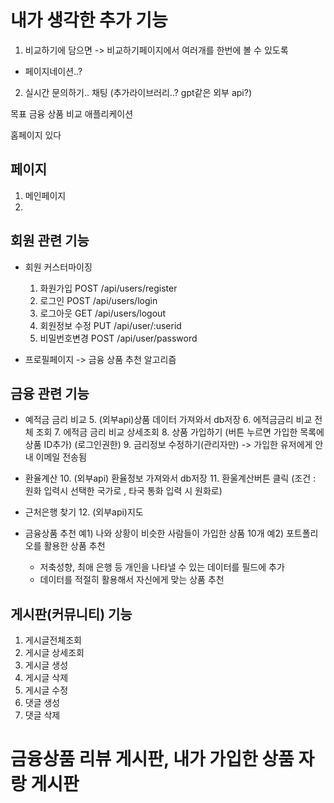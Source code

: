 # 내가 생각한 추가 기능
1. 비교하기에 담으면 -> 비교하기페이지에서 여러개를 한번에 볼 수 있도록
- 페이지네이션..?
2. 실시간 문의하기.. 채팅 (추가라이브러리..? gpt같은 외부 api?)


목표 금융 상품 비교 애플리케이션

홈페이지 있다

## 페이지
1. 메인페이지
2. 

## 회원 관련 기능
- 회원 커스터마이징
    1. 화원가입
	POST /api/users/register
    2. 로그인
	POST /api/users/login
    3. 로그아웃
	GET /api/users/logout
    4. 회원정보 수정
	PUT /api/user/:userid
    5. 비밀번호변경
	POST /api/user/password

- 프로필페이지 -> 금융 상품 추천 알고리즘

## 금융 관련 기능
- 예적금 금리 비교
     5. (외부api)상품 데이터 가져와서 db저장
     6. 에적금금리 비교 전체 조회 
     7. 에적금 금리 비교 상세조회
     8. 상품 가입하기 (버튼 누르면 가입한 목록에 상품 ID추가) (로그인권한)
     9. 금리정보 수정하기(관리자만) -> 가입한 유저에게 안내 이메일 전송됨

- 환율계산
      10. (외부api) 환율정보 가져와서 db저장
      11. 환울계산버튼 클릭 (조건 : 원화 입력시 선택한 국가로 , 타국 통화 입력 시 원화로)
- 근처은행 찾기
      12. (외부api)지도

- 금융상품 추천 
예1) 나와 상황이 비슷한 사람들이 가입한 상품 10개
예2) 포트폴리오를 활용한 상품 추천
   - 저축성향, 최애 은행 등 개인을 나타낼 수 있는 데이터를 필드에 추가
   - 데이터를 적절히 활용해서 자신에게 맞는 상품 추천


## 게시판(커뮤니티) 기능
   1.  게시글전체조회
   2.  게시글 상세조회
   3.  게시글 생성
   4.  게시글 삭제
   5.  게시글 수정
   6.  댓글 생성
   7.  댓글 삭제


# 금융상품 리뷰 게시판, 내가 가입한 상품 자랑 게시판